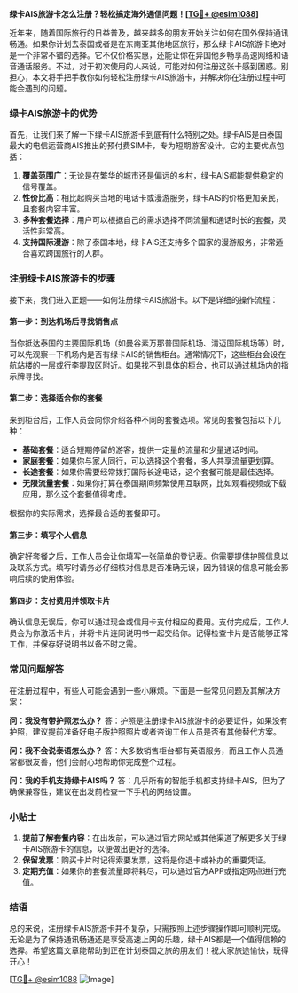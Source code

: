 **绿卡AIS旅游卡怎么注册？轻松搞定海外通信问题！[[TG💪+ @esim1088](https://t.me/s/esim1088)]**

近年来，随着国际旅行的日益普及，越来越多的朋友开始关注如何在国外保持通讯畅通。如果你计划去泰国或者是在东南亚其他地区旅行，那么绿卡AIS旅游卡绝对是一个非常不错的选择。它不仅价格实惠，还能让你在异国他乡畅享高速网络和语音通话服务。不过，对于初次使用的人来说，可能对如何注册这张卡感到困惑。别担心，本文将手把手教你如何轻松注册绿卡AIS旅游卡，并解决你在注册过程中可能会遇到的问题。

### 绿卡AIS旅游卡的优势

首先，让我们来了解一下绿卡AIS旅游卡到底有什么特别之处。绿卡AIS是由泰国最大的电信运营商AIS推出的预付费SIM卡，专为短期游客设计。它的主要优点包括：

1. **覆盖范围广**：无论是在繁华的城市还是偏远的乡村，绿卡AIS都能提供稳定的信号覆盖。
2. **性价比高**：相比起购买当地的电话卡或漫游服务，绿卡AIS的价格更加亲民，且套餐内容丰富。
3. **多种套餐选择**：用户可以根据自己的需求选择不同流量和通话时长的套餐，灵活性非常高。
4. **支持国际漫游**：除了泰国本地，绿卡AIS还支持多个国家的漫游服务，非常适合喜欢跨国旅行的人群。

### 注册绿卡AIS旅游卡的步骤

接下来，我们进入正题——如何注册绿卡AIS旅游卡。以下是详细的操作流程：

#### 第一步：到达机场后寻找销售点

当你抵达泰国的主要国际机场（如曼谷素万那普国际机场、清迈国际机场等）时，可以先观察一下机场内是否有绿卡AIS的销售柜台。通常情况下，这些柜台会设在航站楼的一层或行李提取区附近。如果找不到具体的柜台，也可以通过机场内的指示牌寻找。

#### 第二步：选择适合你的套餐

来到柜台后，工作人员会向你介绍各种不同的套餐选项。常见的套餐包括以下几种：

- **基础套餐**：适合短期停留的游客，提供一定量的流量和少量通话时间。
- **家庭套餐**：如果你与家人同行，可以选择这个套餐，多人共享流量更划算。
- **长途套餐**：如果你需要经常拨打国际长途电话，这个套餐可能是最佳选择。
- **无限流量套餐**：如果你打算在泰国期间频繁使用互联网，比如观看视频或下载应用，那么这个套餐值得考虑。

根据你的实际需求，选择最合适的套餐即可。

#### 第三步：填写个人信息

确定好套餐之后，工作人员会让你填写一张简单的登记表。你需要提供护照信息以及联系方式。填写时请务必仔细核对信息是否准确无误，因为错误的信息可能会影响后续的使用体验。

#### 第四步：支付费用并领取卡片

确认信息无误后，你可以通过现金或信用卡支付相应的费用。支付完成后，工作人员会为你激活卡片，并将卡片连同说明书一起交给你。记得检查卡片是否能够正常工作，并保存好说明书以备不时之需。

### 常见问题解答

在注册过程中，有些人可能会遇到一些小麻烦。下面是一些常见问题及其解决方案：

**问：我没有带护照怎么办？**
答：护照是注册绿卡AIS旅游卡的必要证件，如果没有护照，建议提前准备好电子版护照照片或者咨询工作人员是否有其他替代方案。

**问：我不会说泰语怎么办？**
答：大多数销售柜台都有英语服务，而且工作人员通常都很友善，他们会耐心地帮助你完成整个过程。

**问：我的手机支持绿卡AIS吗？**
答：几乎所有的智能手机都支持绿卡AIS，但为了确保兼容性，建议在出发前检查一下手机的网络设置。

### 小贴士

1. **提前了解套餐内容**：在出发前，可以通过官方网站或其他渠道了解更多关于绿卡AIS旅游卡的信息，以便做出更好的选择。
2. **保留发票**：购买卡片时记得索要发票，这将是你退卡或补办的重要凭证。
3. **定期充值**：如果你的套餐流量即将耗尽，可以通过官方APP或指定网点进行充值。

### 结语

总的来说，注册绿卡AIS旅游卡并不复杂，只需按照上述步骤操作即可顺利完成。无论是为了保持通讯畅通还是享受高速上网的乐趣，绿卡AIS都是一个值得信赖的选择。希望这篇文章能帮助到正在计划泰国之旅的朋友们！祝大家旅途愉快，玩得开心！

[[TG💪+ @esim1088](https://t.me/s/esim1088) ![Image](https://i.postimg.cc/4NQfJmqS/Snipaste-2025-05-13-00-14-12.png)]